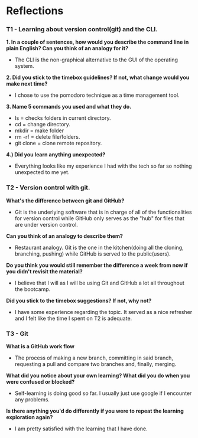 # Reflections

<h3>T1 - Learning about version control(git) and the CLI.</h3>

<b>1. In a couple of sentences, how would you describe the command line in plain English? Can you think of an analogy for it?</b>
- The CLI is the non-graphical alternative to the GUI of the operating system.

<b>2. Did you stick to the timebox guidelines? If not, what change would you make next time?</b>
- I chose to use the pomodoro technique as a time management tool.

<b>3. Name 5 commands you used and what they do.</b>
- ls = checks folders in current directory.
- cd = change directory.
- mkdir = make folder
- rm -rf = delete file/folders.
- git clone = clone remote repository.

<b>4.) Did you learn anything unexpected?</b>
- Everything looks like my experience I had with the tech so far so nothing unexpected to me yet.

<h3>T2 - Version control with git.</h3>

<b>What's the difference between git and GitHub?</b>
- Git is the underlying software that is in charge of all of the functionalities for version control while GitHub only serves as the "hub" for files that are under version control.

<b>Can you think of an analogy to describe them?</b>
- Restaurant analogy. Git is the one in the kitchen(doing all the cloning, branching, pushing) while GitHub is served to the public(users).

<b>Do you think you would still remember the difference a week from now if you didn't revisit the material?</b>
- I believe that I will as I will be using Git and GitHub a lot all throughout the bootcamp.

<b>Did you stick to the timebox suggestions? If not, why not?</b>
- I have some experience regarding the topic. It served as a nice refresher and I felt like the time I spent on T2 is adequate.

<h3>T3 - Git</h3>

<b>What is a GitHub work flow</b>
- The process of making a new branch, committing in said branch, requesting a pull and compare two branches and, finally, merging.

<b>What did you notice about your own learning? What did you do when you were confused or blocked?</b>
- Self-learning is doing good so far. I usually just use google if I encounter any problems.

<b>Is there anything you'd do differently if you were to repeat the learning exploration again?</b>
- I am pretty satisfied with the learning that I have done.